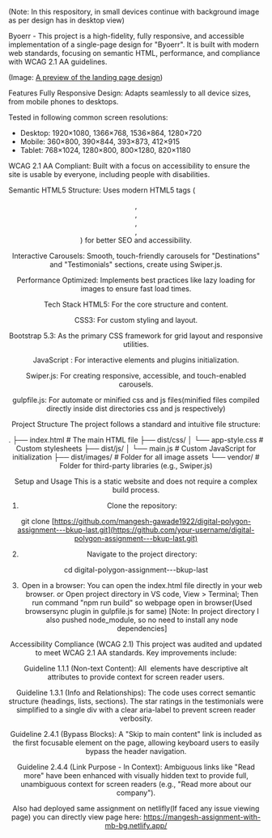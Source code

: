 (Note: In this respository, in small devices continue with background image as per design has in desktop view)

Byoerr -
This project is a high-fidelity, fully responsive, and accessible implementation of a single-page design for "Byoerr". It is built with modern web standards, focusing on semantic HTML, performance, and compliance with WCAG 2.1 AA guidelines.

(Image: [A preview of the landing page design](https://www.figma.com/design/UDlFhm7q0b7XdcPi1A9t6G/Travel-Landing-Page---Byoerr-Web-Design--Community-?node-id=108-301&t=145aJmfJILnl1Rm2-0))

Features
Fully Responsive Design: Adapts seamlessly to all device sizes, from mobile phones to desktops.

Tested in following common screen resolutions:

- Desktop: 1920×1080, 1366×768, 1536×864, 1280×720
- Mobile: 360×800, 390×844, 393×873, 412×915
- Tablet: 768×1024, 1280×800, 800×1280, 820×1180

WCAG 2.1 AA Compliant: Built with a focus on accessibility to ensure the site is usable by everyone, including people with disabilities.

Semantic HTML5 Structure: Uses modern HTML5 tags (<header>, <main>, <section>, <nav>, <footer>) for better SEO and accessibility.

Interactive Carousels: Smooth, touch-friendly carousels for "Destinations" and "Testimonials" sections, create using Swiper.js.

Performance Optimized: Implements best practices like lazy loading for images to ensure fast load times.

Tech Stack
HTML5: For the core structure and content.

CSS3: For custom styling and layout.

Bootstrap 5.3: As the primary CSS framework for grid layout and responsive utilities.

JavaScript : For interactive elements and plugins initialization.

Swiper.js: For creating responsive, accessible, and touch-enabled carousels.

gulpfile.js: For automate or minified css and js files(minified files compiled directly inside dist directories css and js respectively)

Project Structure
The project follows a standard and intuitive file structure:

.
├── index.html # The main HTML file
├── dist/css/
│ └── app-style.css # Custom stylesheets
├── dist/js/
│ └── main.js # Custom JavaScript for initialization
├── dist/images/ # Folder for all image assets
└── vendor/ # Folder for third-party libraries (e.g., Swiper.js)

Setup and Usage
This is a static website and does not require a complex build process.

1. Clone the repository:

git clone [https://github.com/mangesh-gawade1922/digital-polygon-assignment---bkup-last.git](https://github.com/your-username/digital-polygon-assignment---bkup-last.git)

2. Navigate to the project directory:

cd digital-polygon-assignment---bkup-last

3. Open in a browser:
   You can open the index.html file directly in your web browser.
   or
   Open project directory in VS code, View > Terminal; Then run command "npm run build" so webpage open in browser(Used browsersync plugin in gulpfile.js for same)
   [Note: In project directory I also pushed node_module, so no need to install any node dependencies]

Accessibility Compliance (WCAG 2.1)
This project was audited and updated to meet WCAG 2.1 AA standards. Key improvements include:

Guideline 1.1.1 (Non-text Content): All <img> elements have descriptive alt attributes to provide context for screen reader users.

Guideline 1.3.1 (Info and Relationships): The code uses correct semantic structure (headings, lists, sections). The star ratings in the testimonials were simplified to a single div with a clear aria-label to prevent screen reader verbosity.

Guideline 2.4.1 (Bypass Blocks): A "Skip to main content" link is included as the first focusable element on the page, allowing keyboard users to easily bypass the header navigation.

Guideline 2.4.4 (Link Purpose - In Context): Ambiguous links like "Read more" have been enhanced with visually hidden text to provide full, unambiguous context for screen readers (e.g., "Read more about our company").

Also had deployed same assignment on netlifly(If faced any issue viewing page) you can directly view page here: https://mangesh-assignment-with-mb-bg.netlify.app/

